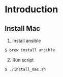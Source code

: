 # Introduction

## Install Mac
 1. Install ansible
 ```sh
 $ brew install ansible
 ```
 2. Run script
 ```sh
 $ ./install_mac.sh
 ```
